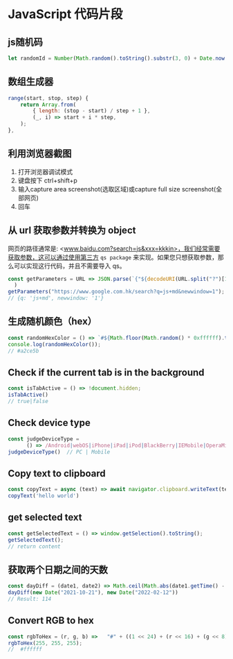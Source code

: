 # JavaScript 代码片段

## js随机码

```js
let randomId = Number(Math.random().toString().substr(3, 0) + Date.now(),).toString(36).toUpperCase();
```

## 数组生成器

```js
range(start, stop, step) {
    return Array.from(
        { length: (stop - start) / step + 1 },
        (_, i) => start + i * step,
    );
},
```

## 利用浏览器截图

1. 打开浏览器调试模式
2. 键盘按下 ctrl+shift+p
3. 输入capture area screenshot(选取区域)或capture full size screenshot(全部网页)
4. 回车

## 从 url 获取参数并转换为 object

网页的路径通常是: <www.baidu.com?search=js&xxx=kkkin>，我们经常需要获取参数，这可以通过使用第三方 `qs package` 来实现。如果您只想获取参数，那么可以实现这行代码，并且不需要导入 qs。

```js
const getParameters = URL => JSON.parse(`{"${decodeURI(URL.split("?")[1]).replace(/"/g, '\\"').replace(/&/g, '","').replace(/=/g, '":"')}"}`
  )
getParameters("https://www.google.com.hk/search?q=js+md&newwindow=1");
// {q: 'js+md', newwindow: '1'}
```

## 生成随机颜色（hex）

```js
const randomHexColor = () => `#${Math.floor(Math.random() * 0xffffff).toString(16).padEnd(6, "0")}`
console.log(randomHexColor());
// #a2ce5b
```

## Check if the current tab is in the background

```js
const isTabActive = () => !document.hidden; 
isTabActive()
// true|false
```

## Check device type

```js
const judgeDeviceType =
      () => /Android|webOS|iPhone|iPad|iPod|BlackBerry|IEMobile|OperaMini/i.test(navigator.userAgent) ? 'Mobile' : 'PC';
judgeDeviceType()  // PC | Mobile
```

## Copy text to clipboard

```js
const copyText = async (text) => await navigator.clipboard.writeText(text)
copyText('hello world')
```

## get selected text

```js
const getSelectedText = () => window.getSelection().toString();
getSelectedText();
// return content
```

## 获取两个日期之间的天数

```js
const dayDiff = (date1, date2) => Math.ceil(Math.abs(date1.getTime() - date2.getTime()) / 86400000);
dayDiff(new Date("2021-10-21"), new Date("2022-02-12"))
// Result: 114
```

## Convert RGB to hex

```js
const rgbToHex = (r, g, b) =>   "#" + ((1 << 24) + (r << 16) + (g << 8) + b).toString(16).slice(1);
rgbToHex(255, 255, 255); 
//  #ffffff
```
